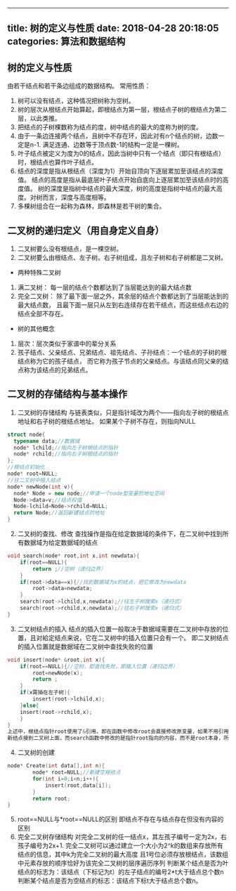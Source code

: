 
---
title: 树的定义与性质
date: 2018-04-28 20:18:05
categories: 算法和数据结构
---
## 树的定义与性质
由若干结点和若干条边组成的数据结构。
常用性质：
1. 树可以没有结点，这种情况把树称为空树。
2. 树的层次从根结点开始算起，即根结点为第一层，根结点子树的根结点为第二层，以此类推。
3. 把结点的子树棵数称为结点的度，树中结点的最大的度称为树的度。
4. 由于一条边连接两个结点，且树中不存在环，因此对有n个结点的树，边数一定是n-1.
满足连通、边数等于顶点数-1的结构一定是一棵树。
5. 叶子结点被定义为度为0的结点，因此当树中只有一个结点（即只有根结点）时，根结点也算作叶子结点。
6. 结点的深度是指从根结点（深度为1）开始自顶向下逐层累加至该结点的深度值。
结点的高度是指从最底层叶子结点开始自底向上逐层累加至该结点时的高度值。
树的深度是指树中结点的最大深度，树的高度是指树中结点的最大高度。对树而言，深度与高度相等。
7. 多棵树组合在一起称为森林，即森林是若干树的集合。
## 二叉树的递归定义（用自身定义自身）
1. 二叉树要么没有根结点，是一棵空树。
2. 二叉树要么由根结点、左子树。右子树组成，且左子树和右子树都是二叉树。
* 两种特殊二叉树
1. 满二叉树： 每一层的结点个数都达到了当层能达到的最大结点数
2. 完全二叉树： 除了最下面一层之外，其余层的结点个数都达到了当层能达到的最大结点数，
且最下面一层只从左到右连续存在若干结点，而这些结点右边的结点全部不存在。
* 树的其他概念
1. 层次：层次类似于家谱中的辈分关系
2. 孩子结点、父亲结点、兄弟结点、祖先结点、子孙结点：一个结点的子树的根结点称为它的孩子结点，
而它称为孩子节点的父亲结点。与该结点同父亲的结点称为该结点的兄弟结点。
## 二叉树的存储结构与基本操作
1. 二叉树的存储结构
与链表类似，只是指针域改为两个——指向左子树的根结点地址和右子树的根结点地址。
如果某个子树不存在，则指向NULL
```cpp
struct node{
  typename data;//数据域
  node* lchild;//指向左子树根结点的指针
  node* rchild;//指向右子树根结点的指针
};
//根结点初始化
node* root=NULL;
//往二叉树中插入结点
node* newNode(int v){
  node* Node = new node;//申请一个node型变量的地址空间
  Node->data=v;//结点权值
  Node-lchild=Node->rchild=NULL;
  return Node;//返回新建结点的地址
}

```
2. 二叉树的查找、修改
查找操作是指在给定数据域的条件下，在二叉树中找到所有数据域为给定数据域的结点
```cpp
void search(node* root,int x,int newdata){
    if(root==NULL){
        return ;//空树（递归边界）
    }
    if(root->data==x){//找到数据域为x的结点，把它修改为newdata
        root->data=newdata;
    }
    search(root->lchild,x,newdata);//往左子树搜索x（递归式）
    search(root->rchild,x,newdata);//往右子树搜索x（递归式）
}
```
3. 二叉树结点的插入
结点的插入位置一般取决于数据域需要在二叉树中存放的位置，且对給定结点来说，它在二叉树中的插入位置只会有一个。
即二叉树结点的插入位置就是数据域在二叉树中查找失败的位置
```cpp
void insert(node* &root,int x){
    if(root==NULL){//空树，即查找失败，即插入位置（递归边界）
        root=newNode(x);
        return ;
    }
    if(x需插在左子树){
        insert(root->lchild,x);
    }else{
    insert(root->rchild,x);
    }
}
上述中，根结点指针root使用了&引用，即在函数中修改root会直接修改原变量，如果不用引用，就无法将
新结点接到二叉树上面，而search函数中修改的是指针root指向的内容，而不是root本身，所以不需要引用。
```
4. 二叉树的创建
```cpp
node* Create(int data[],int n){
        node* root=NULL;//新建空根结点
        for(int i=0;i<n;i++){
            insert(root,data[i]);
        }
        return root;
}
```
5. root==NULL与*root==NULL的区别
即结点不存在与结点存在但没有内容的区别
6. 完全二叉树存储结构
对完全二叉树的任一结点x，其左孩子编号一定为2x，右孩子编号为2x+1.
完全二叉树可以通过建立一个大小为2^k的数组来存放所有结点的信息，其中k为完全二叉树的最大高度
且1号位必须存放根结点，该数组中元素存放的顺序恰好为该完全二叉树的层序遍历序列
判断某个结点是否为叶结点的标志为：该结点（下标记为t）的左子结点的编号2*t大于结点总个数n
判断某个结点是否为空结点的标志：该结点下标t大于结点总个数n。
